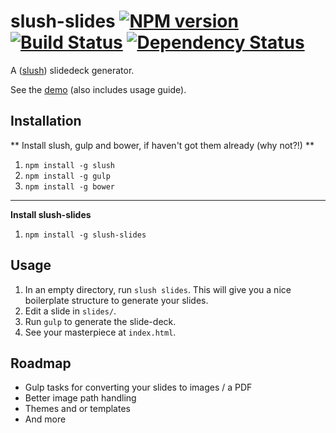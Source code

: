 slush-slides [![NPM version][npm-image]][npm-url] [![Build Status][travis-image]][travis-url] [![Dependency Status][depstat-image]][depstat-url]
===========

A ([slush](https://github.com/klei/slush)) slidedeck generator.

See the [demo](http://adamlynch.com/gulp-slides) (also includes usage guide).


## Installation

** Install slush, gulp and bower, if haven't got them already (why not?!) **

1. `npm install -g slush`
2. `npm install -g gulp`
3. `npm install -g bower`

---

**Install slush-slides**

1. `npm install -g slush-slides`


## Usage

1. In an empty directory, run `slush slides`. This will give you a nice boilerplate structure to generate your slides.
2. Edit a slide in `slides/`.
3. Run `gulp` to generate the slide-deck.
4. See your masterpiece at `index.html`.

## Roadmap

- Gulp tasks for converting your slides to images / a PDF
- Better image path handling
- Themes and or templates
- And more


[npm-url]: https://npmjs.org/package/slush-slides
[npm-image]: https://badge.fury.io/js/slush-slides.png

[travis-url]: http://travis-ci.org/adam-lynch/slush-slides
[travis-image]: http://img.shields.io/travis/adam-lynch/slush-slides.svg?style=flat

[depstat-url]: https://david-dm.org/adam-lynch/slush-slides
[depstat-image]: https://david-dm.org/adam-lynch/slush-slides.png

